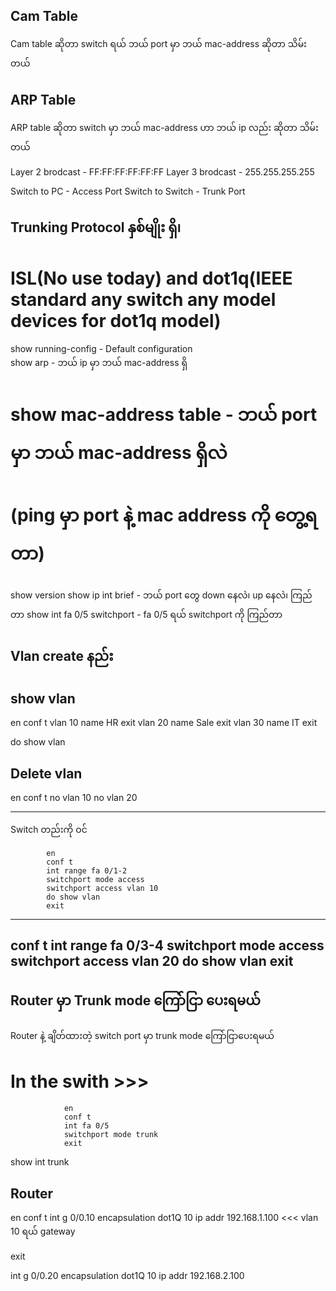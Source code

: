 ## Cam Table

Cam table ဆိုတာ switch ရယ် ဘယ် port မှာ ဘယ် mac-address ဆိုတာ သိမ်းတယ် 

## ARP Table

ARP table ဆိုတာ switch မှာ ဘယ် mac-address ဟာ ဘယ် ip လည်း ဆိုတာ သိမ်းတယ်

Layer 2 brodcast - FF:FF:FF:FF:FF:FF
Layer 3 brodcast - 255.255.255.255

Switch to PC      - Access Port
Switch to Switch  - Trunk Port

## Trunking Protocol နှစ်မျိုး ရှိ၊ 

# ISL(No use today) and dot1q(IEEE standard any switch any model devices for dot1q model)


show running-config             -  Default configuration  
show arp                        -  ဘယ် ip မှာ ဘယ် mac-address ရှိ
# show mac-address table          -  ဘယ် port မှာ ဘယ် mac-address ရှိလဲ 
# (ping မှာ port နဲ့ mac address ကို တွေ့ရတာ)

show version
show ip int brief               -  ဘယ် port တွေ down နေလဲ၊ up နေလဲ၊ ကြည်တာ 
show int fa 0/5 switchport      - fa 0/5 ရယ် switchport ကို ကြည်တာ    

## Vlan create နည်း

show vlan 
---------

en
conf t 
vlan 10 
name HR
exit
vlan 20
name Sale
exit
vlan 30
name IT
exit

do show vlan

## Delete vlan

en
conf t
no vlan 10
no vlan 20

-----------------------

Switch တည်းကို ဝင် 

            en 
            conf t
            int range fa 0/1-2
            switchport mode access
            switchport access vlan 10
            do show vlan
            exit
----------------------------

conf t
int range fa 0/3-4
switchport mode access
switchport access vlan 20
do show vlan
exit
----------------------------

## Router မှာ Trunk mode ကြော်ငြာ ပေးရမယ်

Router နဲ့ ချိတ်ထားတဲ့ switch port မှာ trunk mode ကြော်ငြာပေးရမယ်
# In the swith >>>
                en
                conf t
                int fa 0/5
                switchport mode trunk
                exit


show int trunk

## Router

en
conf t
int g 0/0.10
encapsulation dot1Q 10
ip addr 192.168.1.100    <<< vlan 10 ရယ် gateway

exit

int g 0/0.20
encapsulation dot1Q 10
ip addr 192.168.2.100

